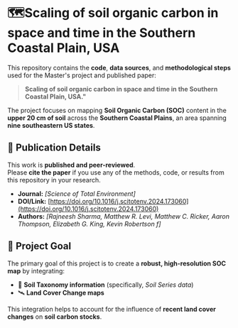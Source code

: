 # 🗺️Scaling of soil organic carbon in space and time in the Southern Coastal Plain, USA

This repository contains the **code**, **data sources**, and **methodological steps** used for the Master's project and published paper:

> **Scaling of soil organic carbon in space and time in the Southern Coastal Plain, USA."**

The project focuses on mapping **Soil Organic Carbon (SOC)** content in the **upper 20 cm of soil** across the **Southern Coastal Plains**, an area spanning **nine southeastern US states**.

## 📄 Publication Details

This work is **published and peer-reviewed**.  
Please **cite the paper** if you use any of the methods, code, or results from this repository in your research.

- **Journal:** *[Science of Total Environment]*  
- **DOI/Link:** [https://doi.org/10.1016/j.scitotenv.2024.173060](https://doi.org/10.1016/j.scitotenv.2024.173060)  
- **Authors:** *[Rajneesh Sharma, Matthew R. Levi, Matthew C. Ricker, Aaron Thompson, Elizabeth G. King, Kevin Robertson f]*  

## 🎯 Project Goal

The primary goal of this project is to create a **robust, high-resolution SOC map** by integrating:

- 🧭 **Soil Taxonomy information** (specifically, *Soil Series data*)  
- 🛰️ **Land Cover Change maps**  

This integration helps to account for the influence of **recent land cover changes** on **soil carbon stocks**.

